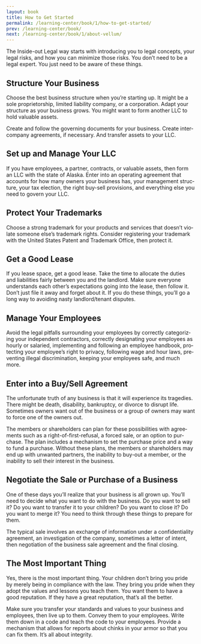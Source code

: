 ```yaml
---
layout: book
title: How to Get Started
permalink: /learning-center/book/1/how-to-get-started/
prev: /learning-center/book/
next: /learning-center/book/1/about-vellum/
---
```


The Inside-out Legal way starts with intro­duc­ing you to legal con­cepts, your legal risks, and how you can min­i­mize those risks. You don’t need to be a legal expert. You just need to be aware of these things.

<h2>Struc­ture Your Business </h2>

Choose the best busi­ness struc­ture when you’re start­ing up. It might be a sole pro­pri­etor­ship, lim­ited lia­bil­ity com­pany, or a cor­po­ra­tion. Adapt your struc­ture as your busi­ness grows. You might want to form another LLC to hold valu­able assets.

Cre­ate and fol­low the gov­ern­ing doc­u­ments for your busi­ness. Cre­ate inter­com­pany agree­ments, if nec­es­sary. And trans­fer assets to your LLC.

<h2>Set up and Man­age Your LLC</h2>

If you have employ­ees, a part­ner, con­tracts, or valu­able assets, then form an LLC with the state of Alaska. Enter into an oper­at­ing agree­ment that accounts for how many own­ers your busi­ness has, your man­age­ment struc­ture, your tax elec­tion, the right buy-sell pro­vi­sions, and every­thing else you need to gov­ern your LLC.

<h2>Pro­tect Your Trademarks</h2>

Choose a strong trade­mark for your prod­ucts and ser­vices that doesn’t vio­late some­one else’s trade­mark rights. Con­sider reg­is­ter­ing your trade­mark with the United States Patent and  Trade­mark Office, then pro­tect it.

<h2>Get a Good Lease</h2> 

If you lease space, get a good lease. Take the time to allo­cate the duties and lia­bil­i­ties fairly between you and the land­lord. Make sure every­one under­stands each other’s expec­ta­tions going into the lease, then fol­low it. Don’t just file it away and for­get about it. If you do these things, you’ll go a long way to avoid­ing nasty landlord/tenant disputes.

<h2>Man­age Your Employees</h2>

Avoid the legal pit­falls sur­round­ing your employ­ees by cor­rectly cat­e­go­riz­ing your inde­pen­dent con­trac­tors, cor­rectly des­ig­nat­ing your employ­ees as hourly or salaried, imple­ment­ing and fol­low­ing an employee hand­book, pro­tect­ing your employee’s right to pri­vacy, fol­low­ing wage and hour laws, pre­vent­ing ille­gal dis­crim­i­na­tion, keep­ing your employ­ees safe, and much more.

<h2>Enter into a Buy/Sell Agreement</h2> 

The unfor­tu­nate truth of any busi­ness is that it will expe­ri­ence its tragedies. There might be death, dis­abil­ity, bank­ruptcy, or divorce to dis­rupt life. Some­times own­ers want out of the busi­ness or a group of own­ers may want to force one of the own­ers out.

The mem­bers or share­hold­ers can plan for these pos­si­bil­i­ties with agree­ments such as a right-of-first-refusal, a forced sale, or an option to pur­chase. The plan includes a mech­a­nism to set the pur­chase price and a way to fund a pur­chase. With­out these plans, the mem­bers or share­hold­ers may end up with unwanted part­ners, the inabil­ity to buy-out a mem­ber, or the inabil­ity to sell their inter­est in the business.

<h2>Nego­ti­ate the Sale or Pur­chase of a Business</h2> 

One of these days you’ll real­ize that your busi­ness is all grown up. You’ll need to decide what you want to do with the busi­ness. Do you want to sell it? Do you want to trans­fer it to your chil­dren? Do you want to close it? Do you want to merge it? You need to think through these things to pre­pare for them.

The typ­i­cal sale involves an exchange of infor­ma­tion under a con­fi­den­tial­ity agree­ment, an inves­ti­ga­tion of the com­pany, some­times a let­ter of intent, then nego­ti­a­tion of the busi­ness sale agree­ment and the final closing.

<h2>The Most Impor­tant Thing </h2>

Yes, there is the most impor­tant thing. Your chil­dren don’t bring you pride by merely being in com­pli­ance with the law. They bring you pride when they adopt the val­ues and lessons you teach them. You want them to have a good rep­u­ta­tion. If they have a great rep­u­ta­tion, that’s all the better.

Make sure you trans­fer your stan­dards and val­ues to your busi­ness and employ­ees, then live up to them. Con­vey them to your employ­ees. Write them down in a code and teach the code to your employ­ees. Pro­vide a mech­a­nism that allows for reports about chinks in your armor so that you can fix them. It’s all about integrity.